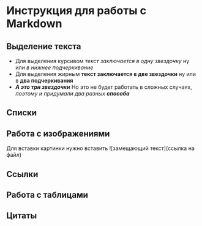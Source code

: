 # Инструкция для работы с Markdown

## Выделение текста
* Для выделения курсивом *текст заключается в одну звездочку* ну или _в нижнее подчеркивание_
* Для выделения жирным **текст заключается в две звездочки** ну или в __два подчеркивания__
* ***А это три звездочки*** Но это не будет работать в сложных случаях, *поэтому и придумали два разных __способа__*
## Списки

## Работа с изображениями
Для вставки картинки нужно вставить ![замещающий текст](ссылка на файл)
## Ссылки

## Работа с таблицами

## Цитаты